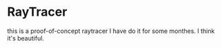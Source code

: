 RayTracer
=========
this is a proof-of-concept raytracer
I have do it for some monthes.
I think it's beautiful.
